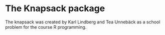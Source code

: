 # The Knapsack package
The knapsack was created by Karl Lindberg and Tea Unnebäck as a school problem for the course R programming.